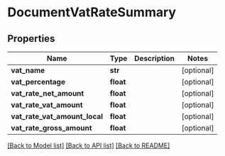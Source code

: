 # DocumentVatRateSummary

## Properties
Name | Type | Description | Notes
------------ | ------------- | ------------- | -------------
**vat_name** | **str** |  | [optional] 
**vat_percentage** | **float** |  | [optional] 
**vat_rate_net_amount** | **float** |  | [optional] 
**vat_rate_vat_amount** | **float** |  | [optional] 
**vat_rate_vat_amount_local** | **float** |  | [optional] 
**vat_rate_gross_amount** | **float** |  | [optional] 

[[Back to Model list]](../README.md#documentation-for-models) [[Back to API list]](../README.md#documentation-for-api-endpoints) [[Back to README]](../README.md)

